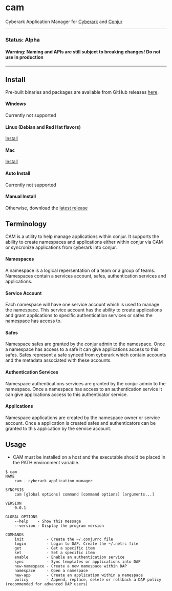 # cam
Cyberark Application Manager for [Cyberark](https://cyberark.com) and [Conjur](https://conjur.org)

---

### **Status**: Alpha

#### **Warning: Naming and APIs are still subject to breaking changes! Do not use in production**

---
## Install

Pre-built binaries and packages are available from GitHub releases
[here](https://github.com/AndrewCopeland/cam/releases).

#### Windows

Currently not supported


#### Linux (Debian and Red Hat flavors)

[Install](https://github.com/AndrewCopeland/cam/releases/download/v0.0.1/cam)


#### Mac

[Install](https://github.com/AndrewCopeland/cam/releases/download/v0.0.1/cam-mac)


#### Auto Install

Currently not supported


#### Manual Install
Otherwise, download the [latest release](https://github.com/AndrewCopeland/summon-provider-cp/releases)

## Terminology

CAM is a utility to help manage applications within conjur. It supports the ability to create namespaces and applications either within conjur via CAM or syncronize applications from cyberark into conjur.

#### Namespaces
A namespace is a logical repersentation of a team or a group of teams. Namespaces contain a services account, safes, authentication services and applications.

#### Service Account
Each namespace will have one service account which is used to manage the namespace. This service account has the ability to create applications and grant applications to specific authentication services or safes the namespace has access to.

#### Safes
Namespace safes are granted by the conjur admin to the namespace. Once a namespace has access to a safe it can give applications access to this safes. Safes represent a safe synced from cyberark which contain accounts and the metadata associated with these accounts.

#### Authentication Services
Namespace authentications services are granted by the conjur admin to the namespace. Once a namespace has access to an authentication service it can give applications access to this authenticator service.

#### Applications 
Namespace applications are created by the namespace owner or service account. Once a application is created safes and authenticators can be granted to this application by the service account.


## Usage

* CAM must be installed on a host and the executable should be placed in the PATH environment variable.

```
$ cam
NAME
    cam - cyberark application manager

SYNOPSIS
    cam [global options] command [command options] [arguments...]

VERSION
    0.0.1

GLOBAL OPTIONS
    --help    - Show this message
    --version - Display the program version

COMMANDS
    init          - Create the ~/.conjurrc file
    login         - Login to DAP. Create the ~/.netrc file
    get           - Get a specific item
    set           - Set a specific item
    enable        - Enable an authentication service
    sync          - Sync templates or applications into DAP
    new-namespace - Create a new namespace within DAP
    namespace     - Open a namespace
    new-app       - Create an application within a namespace
    policy        - Append, replace, delete or rollback a DAP policy (recommended for advanced DAP users)
```
